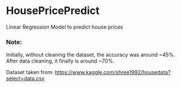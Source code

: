 # HousePricePredict
Linear Regression Model to predict house prices

### Note:
Initially, without cleaning the dataset, the accuracy was around ~45%.<br>
After data cleaning, it finally is around ~70%.

Dataset taken from:
https://www.kaggle.com/shree1992/housedata?select=data.csv
